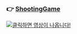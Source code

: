 ### 👉 [ShootingGame](ShootingGame)

[![클릭하면 영상이 나옵니다!](https://img1.daumcdn.net/thumb/R1280x0/?scode=mtistory2&fname=https%3A%2F%2Fblog.kakaocdn.net%2Fdn%2FcuYZfs%2FbtrWJHYsCcg%2FJqXS9Prk9Ffart0Jv8THQK%2Fimg.png)](https://youtu.be/7QapzRM5sJ4)
